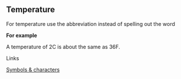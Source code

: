 ---
---
## Temperature

For temperature use the abbreviation instead of spelling out the word

**For example**

A temperature of 2C is about the same as 36F.

Links

[Symbols & characters](/_entries/2016-05-04-symbols-and-characters.md "Symbols & characters")
